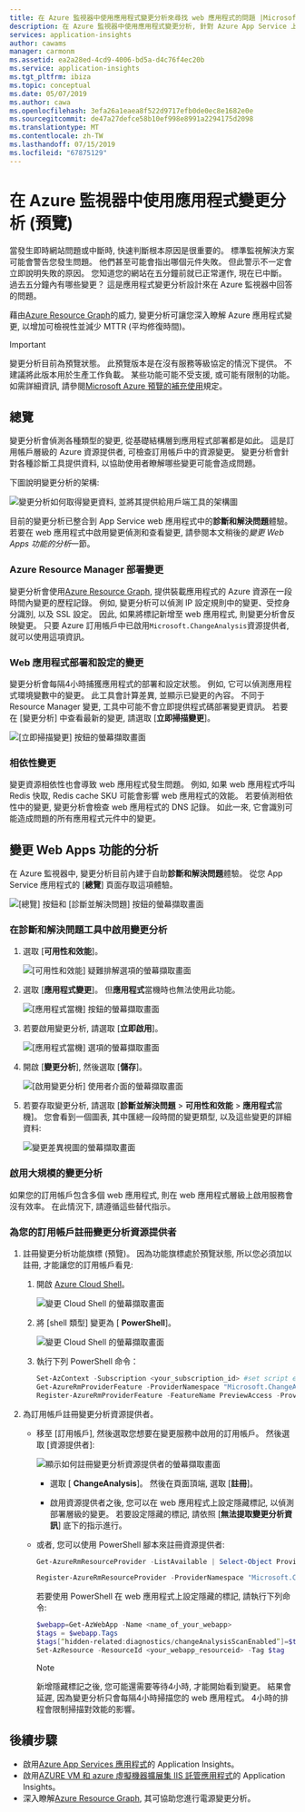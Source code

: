 ```yaml
---
title: 在 Azure 監視器中使用應用程式變更分析來尋找 web 應用程式的問題 |Microsoft Docs
description: 在 Azure 監視器中使用應用程式變更分析, 針對 Azure App Service 上的即時網站上的應用程式問題進行疑難排解。
services: application-insights
author: cawams
manager: carmonm
ms.assetid: ea2a28ed-4cd9-4006-bd5a-d4c76f4ec20b
ms.service: application-insights
ms.tgt_pltfrm: ibiza
ms.topic: conceptual
ms.date: 05/07/2019
ms.author: cawa
ms.openlocfilehash: 3efa26a1eaea8f522d9717efb0de0ec8e1682e0e
ms.sourcegitcommit: de47a27defce58b10ef998e8991a2294175d2098
ms.translationtype: MT
ms.contentlocale: zh-TW
ms.lasthandoff: 07/15/2019
ms.locfileid: "67875129"
---
```

# <a name="use-application-change-analysis-preview-in-azure-monitor"></a>在 Azure 監視器中使用應用程式變更分析 (預覽)

當發生即時網站問題或中斷時, 快速判斷根本原因是很重要的。 標準監視解決方案可能會警告您發生問題。 他們甚至可能會指出哪個元件失敗。 但此警示不一定會立即說明失敗的原因。 您知道您的網站在五分鐘前就已正常運作, 現在已中斷。 過去五分鐘內有哪些變更？ 這是應用程式變更分析設計來在 Azure 監視器中回答的問題。

藉由[Azure Resource Graph](https://docs.microsoft.com/azure/governance/resource-graph/overview)的威力, 變更分析可讓您深入瞭解 Azure 應用程式變更, 以增加可檢視性並減少 MTTR (平均修復時間)。

> [!IMPORTANT]
> 變更分析目前為預覽狀態。 此預覽版本是在沒有服務等級協定的情況下提供。 不建議將此版本用於生產工作負載。 某些功能可能不受支援, 或可能有限制的功能。 如需詳細資訊, 請參閱[Microsoft Azure 預覽的補充使用](https://azure.microsoft.com/support/legal/preview-supplemental-terms/)規定。

## <a name="overview"></a>總覽

變更分析會偵測各種類型的變更, 從基礎結構層到應用程式部署都是如此。 這是訂用帳戶層級的 Azure 資源提供者, 可檢查訂用帳戶中的資源變更。 變更分析會針對各種診斷工具提供資料, 以協助使用者瞭解哪些變更可能會造成問題。

下圖說明變更分析的架構:

![變更分析如何取得變更資料, 並將其提供給用戶端工具的架構圖](./media/change-analysis/overview.png)

目前的變更分析已整合到 App Service web 應用程式中的**診斷和解決問題**體驗。 若要在 web 應用程式中啟用變更偵測和查看變更, 請參閱本文稍後的*變更 Web Apps 功能的分析*一節。

### <a name="azure-resource-manager-deployment-changes"></a>Azure Resource Manager 部署變更

變更分析會使用[Azure Resource Graph](https://docs.microsoft.com/azure/governance/resource-graph/overview), 提供裝載應用程式的 Azure 資源在一段時間內變更的歷程記錄。 例如, 變更分析可以偵測 IP 設定規則中的變更、受控身分識別, 以及 SSL 設定。 因此, 如果將標記新增至 web 應用程式, 則變更分析會反映變更。 只要 Azure 訂用帳戶中已啟用`Microsoft.ChangeAnalysis`資源提供者, 就可以使用這項資訊。

### <a name="changes-in-web-app-deployment-and-configuration"></a>Web 應用程式部署和設定的變更

變更分析會每隔4小時捕獲應用程式的部署和設定狀態。 例如, 它可以偵測應用程式環境變數中的變更。 此工具會計算差異, 並顯示已變更的內容。 不同于 Resource Manager 變更, 工具中可能不會立即提供程式碼部署變更資訊。 若要在 [變更分析] 中查看最新的變更, 請選取 [**立即掃描變更**]。

![[立即掃描變更] 按鈕的螢幕擷取畫面](./media/change-analysis/scan-changes.png)

### <a name="dependency-changes"></a>相依性變更

變更資源相依性也會導致 web 應用程式發生問題。 例如, 如果 web 應用程式呼叫 Redis 快取, Redis cache SKU 可能會影響 web 應用程式的效能。 若要偵測相依性中的變更, 變更分析會檢查 web 應用程式的 DNS 記錄。 如此一來, 它會識別可能造成問題的所有應用程式元件中的變更。

## <a name="change-analysis-for-the-web-apps-feature"></a>變更 Web Apps 功能的分析

在 Azure 監視器中, 變更分析目前內建于自助**診斷和解決問題**體驗。 從您 App Service 應用程式的 [**總覽**] 頁面存取這項體驗。

![[總覽] 按鈕和 [診斷並解決問題] 按鈕的螢幕擷取畫面](./media/change-analysis/change-analysis.png)

### <a name="enable-change-analysis-in-the-diagnose-and-solve-problems-tool"></a>在診斷和解決問題工具中啟用變更分析

1. 選取 [**可用性和效能**]。

    ![[可用性和效能] 疑難排解選項的螢幕擷取畫面](./media/change-analysis/availability-and-performance.png)

1. 選取 [**應用程式變更**]。 但**應用程式**當機時也無法使用此功能。

   ![[應用程式當機] 按鈕的螢幕擷取畫面](./media/change-analysis/application-changes.png)

1. 若要啟用變更分析, 請選取 [**立即啟用**]。

   ![[應用程式當機] 選項的螢幕擷取畫面](./media/change-analysis/enable-changeanalysis.png)

1. 開啟 [**變更分析**], 然後選取 [**儲存**]。

    ![[啟用變更分析] 使用者介面的螢幕擷取畫面](./media/change-analysis/change-analysis-on.png)


1. 若要存取變更分析, 請選取 [**診斷並解決問題** > **可用性和效能** > **應用程式**當機]。 您會看到一個圖表, 其中匯總一段時間的變更類型, 以及這些變更的詳細資料:

     ![變更差異視圖的螢幕擷取畫面](./media/change-analysis/change-view.png)


### <a name="enable-change-analysis-at-scale"></a>啟用大規模的變更分析

如果您的訂用帳戶包含多個 web 應用程式, 則在 web 應用程式層級上啟用服務會沒有效率。 在此情況下, 請遵循這些替代指示。

### <a name="register-the-change-analysis-resource-provider-for-your-subscription"></a>為您的訂用帳戶註冊變更分析資源提供者

1. 註冊變更分析功能旗標 (預覽)。 因為功能旗標處於預覽狀態, 所以您必須加以註冊, 才能讓您的訂用帳戶看見:

   1. 開啟 [Azure Cloud Shell](https://azure.microsoft.com/features/cloud-shell/)。

      ![變更 Cloud Shell 的螢幕擷取畫面](./media/change-analysis/cloud-shell.png)

   1. 將 [shell 類型] 變更為 [ **PowerShell**]。

      ![變更 Cloud Shell 的螢幕擷取畫面](./media/change-analysis/choose-powershell.png)

   1. 執行下列 PowerShell 命令：

        ``` PowerShell
        Set-AzContext -Subscription <your_subscription_id> #set script execution context to the subscription you are trying to enable
        Get-AzureRmProviderFeature -ProviderNamespace "Microsoft.ChangeAnalysis" -ListAvailable #Check for feature flag availability
        Register-AzureRmProviderFeature -FeatureName PreviewAccess -ProviderNamespace Microsoft.ChangeAnalysis #Register feature flag
        ```

1. 為訂用帳戶註冊變更分析資源提供者。

   - 移至  [訂用帳戶], 然後選取您想要在變更服務中啟用的訂用帳戶。 然後選取 [資源提供者]:

        ![顯示如何註冊變更分析資源提供者的螢幕擷取畫面](./media/change-analysis/register-rp.png)

       - 選取 [ **ChangeAnalysis**]。 然後在頁面頂端, 選取 [**註冊**]。

       - 啟用資源提供者之後, 您可以在 web 應用程式上設定隱藏標記, 以偵測部署層級的變更。 若要設定隱藏的標記, 請依照 [**無法提取變更分析資訊**] 底下的指示進行。

   - 或者, 您可以使用 PowerShell 腳本來註冊資源提供者:

        ```PowerShell
        Get-AzureRmResourceProvider -ListAvailable | Select-Object ProviderNamespace, RegistrationState #Check if RP is ready for registration

        Register-AzureRmResourceProvider -ProviderNamespace "Microsoft.ChangeAnalysis" #Register the Change Analysis RP
        ```

        若要使用 PowerShell 在 web 應用程式上設定隱藏的標記, 請執行下列命令:

        ```powershell
        $webapp=Get-AzWebApp -Name <name_of_your_webapp>
        $tags = $webapp.Tags
        $tags[“hidden-related:diagnostics/changeAnalysisScanEnabled”]=$true
        Set-AzResource -ResourceId <your_webapp_resourceid> -Tag $tag
        ```

     > [!NOTE]
     > 新增隱藏標記之後, 您可能還需要等待4小時, 才能開始看到變更。 結果會延遲, 因為變更分析只會每隔4小時掃描您的 web 應用程式。 4小時的排程會限制掃描對效能的影響。

## <a name="next-steps"></a>後續步驟

- 啟用[Azure App Services 應用程式](azure-web-apps.md)的 Application Insights。
- 啟用[AZURE VM 和 azure 虛擬機器擴展集 IIS 託管應用程式](azure-vm-vmss-apps.md)的 Application Insights。
- 深入瞭解[Azure Resource Graph](https://docs.microsoft.com/azure/governance/resource-graph/overview), 其可協助您進行電源變更分析。
